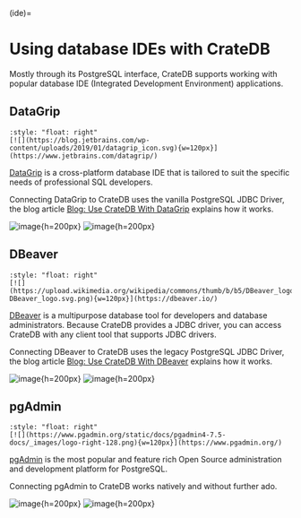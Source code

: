 (ide)=

# Using database IDEs with CrateDB

Mostly through its PostgreSQL interface, CrateDB supports working with popular
database IDE (Integrated Development Environment) applications.

## DataGrip

```{div}
:style: "float: right"
[![](https://blog.jetbrains.com/wp-content/uploads/2019/01/datagrip_icon.svg){w=120px}](https://www.jetbrains.com/datagrip/)
```

[DataGrip] is a cross-platform database IDE that is tailored to suit the specific needs
of professional SQL developers.

Connecting DataGrip to CrateDB uses the vanilla PostgreSQL JDBC Driver,
the blog article [Blog: Use CrateDB With DataGrip] explains how it works.

![image](https://19927462.fs1.hubspotusercontent-na1.net/hub/19927462/hubfs/13-Datagrip.png?width=1536&name=CrateDB-DataGrip.png){h=200px}
![image](https://www.pgadmin.org/static/COMPILED/assets/img/screenshots/pgadmin4-welcome-light.png){h=200px}


## DBeaver

```{div}
:style: "float: right"
[![](https://upload.wikimedia.org/wikipedia/commons/thumb/b/b5/DBeaver_logo.svg/512px-DBeaver_logo.svg.png){w=120px}](https://dbeaver.io/)
```

[DBeaver] is a multipurpose database tool for developers and database administrators.
Because CrateDB provides a JDBC driver, you can access CrateDB with any client tool that supports JDBC drivers.

Connecting DBeaver to CrateDB uses the legacy PostgreSQL JDBC Driver, the blog
article [Blog: Use CrateDB With DBeaver] explains how it works. 

![image](https://19927462.fs1.hubspotusercontent-na1.net/hub/19927462/hubfs/Screen-Shot-2019-04-05-at-17.13.21.png?width=1600&name=CrateDB-DBeaver.png){h=200px}
![image](https://19927462.fs1.hubspotusercontent-na1.net/hub/19927462/hubfs/Screen-Shot-2019-04-05-at-17.15.13.png?width=1600&name=Screen-Shot-2019-04-05-at-17.15.13.png){h=200px}


## pgAdmin

```{div}
:style: "float: right"
[![](https://www.pgadmin.org/static/docs/pgadmin4-7.5-docs/_images/logo-right-128.png){w=120px}](https://www.pgadmin.org/)
```

[pgAdmin] is the most popular and feature rich Open Source administration and
development platform for PostgreSQL.

Connecting pgAdmin to CrateDB works natively and without further ado.

![image](https://www.pgadmin.org/static/COMPILED/assets/img/screenshots/pgadmin4-welcome-light.png){h=200px}
![image](https://www.pgadmin.org/static/COMPILED/assets/img/screenshots/pgadmin4-viewdata.png){h=200px}


[Blog: Use CrateDB With DataGrip]: https://crate.io/blog/use-cratedb-with-datagrip-an-advanced-database-ide
[Blog: Use CrateDB With DBeaver]: https://crate.io/blog/cratedb-dbeaver
[DataGrip]: https://www.jetbrains.com/datagrip/
[DBeaver]: https://dbeaver.io/
[pgAdmin]: https://www.pgadmin.org/
